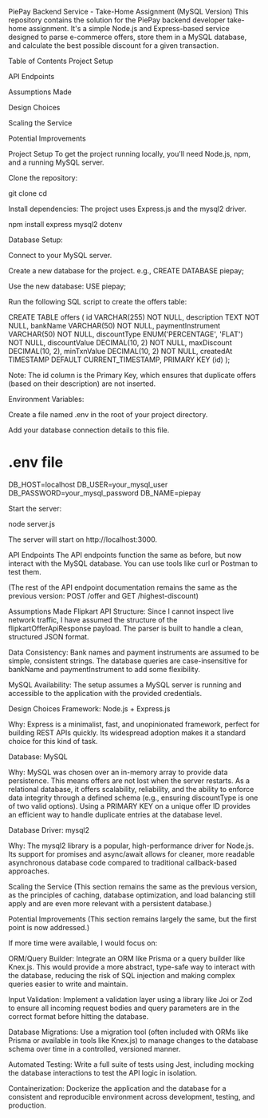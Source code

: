 PiePay Backend Service - Take-Home Assignment (MySQL Version)
This repository contains the solution for the PiePay backend developer take-home assignment. It's a simple Node.js and Express-based service designed to parse e-commerce offers, store them in a MySQL database, and calculate the best possible discount for a given transaction.

Table of Contents
Project Setup

API Endpoints

Assumptions Made

Design Choices

Scaling the Service

Potential Improvements

Project Setup
To get the project running locally, you'll need Node.js, npm, and a running MySQL server.

Clone the repository:

git clone <your-git-repo-url>
cd <repository-name>

Install dependencies:
The project uses Express.js and the mysql2 driver.

npm install express mysql2 dotenv

Database Setup:

Connect to your MySQL server.

Create a new database for the project. e.g., CREATE DATABASE piepay;

Use the new database: USE piepay;

Run the following SQL script to create the offers table:

CREATE TABLE offers (
    id VARCHAR(255) NOT NULL,
    description TEXT NOT NULL,
    bankName VARCHAR(50) NOT NULL,
    paymentInstrument VARCHAR(50) NOT NULL,
    discountType ENUM('PERCENTAGE', 'FLAT') NOT NULL,
    discountValue DECIMAL(10, 2) NOT NULL,
    maxDiscount DECIMAL(10, 2),
    minTxnValue DECIMAL(10, 2) NOT NULL,
    createdAt TIMESTAMP DEFAULT CURRENT_TIMESTAMP,
    PRIMARY KEY (id)
);

Note: The id column is the Primary Key, which ensures that duplicate offers (based on their description) are not inserted.

Environment Variables:

Create a file named .env in the root of your project directory.

Add your database connection details to this file.

# .env file
DB_HOST=localhost
DB_USER=your_mysql_user
DB_PASSWORD=your_mysql_password
DB_NAME=piepay

Start the server:

node server.js

The server will start on http://localhost:3000.

API Endpoints
The API endpoints function the same as before, but now interact with the MySQL database. You can use tools like curl or Postman to test them.

(The rest of the API endpoint documentation remains the same as the previous version: POST /offer and GET /highest-discount)

Assumptions Made
Flipkart API Structure: Since I cannot inspect live network traffic, I have assumed the structure of the flipkartOfferApiResponse payload. The parser is built to handle a clean, structured JSON format.

Data Consistency: Bank names and payment instruments are assumed to be simple, consistent strings. The database queries are case-insensitive for bankName and paymentInstrument to add some flexibility.

MySQL Availability: The setup assumes a MySQL server is running and accessible to the application with the provided credentials.

Design Choices
Framework: Node.js + Express.js

Why: Express is a minimalist, fast, and unopinionated framework, perfect for building REST APIs quickly. Its widespread adoption makes it a standard choice for this kind of task.

Database: MySQL

Why: MySQL was chosen over an in-memory array to provide data persistence. This means offers are not lost when the server restarts. As a relational database, it offers scalability, reliability, and the ability to enforce data integrity through a defined schema (e.g., ensuring discountType is one of two valid options). Using a PRIMARY KEY on a unique offer ID provides an efficient way to handle duplicate entries at the database level.

Database Driver: mysql2

Why: The mysql2 library is a popular, high-performance driver for Node.js. Its support for promises and async/await allows for cleaner, more readable asynchronous database code compared to traditional callback-based approaches.

Scaling the Service
(This section remains the same as the previous version, as the principles of caching, database optimization, and load balancing still apply and are even more relevant with a persistent database.)

Potential Improvements
(This section remains largely the same, but the first point is now addressed.)

If more time were available, I would focus on:

ORM/Query Builder: Integrate an ORM like Prisma or a query builder like Knex.js. This would provide a more abstract, type-safe way to interact with the database, reducing the risk of SQL injection and making complex queries easier to write and maintain.

Input Validation: Implement a validation layer using a library like Joi or Zod to ensure all incoming request bodies and query parameters are in the correct format before hitting the database.

Database Migrations: Use a migration tool (often included with ORMs like Prisma or available in tools like Knex.js) to manage changes to the database schema over time in a controlled, versioned manner.

Automated Testing: Write a full suite of tests using Jest, including mocking the database interactions to test the API logic in isolation.

Containerization: Dockerize the application and the database for a consistent and reproducible environment across development, testing, and production.